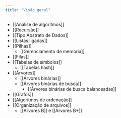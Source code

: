 ```yaml
---
title: "Visão geral"
---
```



- [[Análise de algoritmos]]
- [[Recursão]]
- [[Tipo Abstrato de Dados]]
- [[Listas ligadas]]
- [[Pilhas]]
	- [[Gerenciamento de memória]]
- [[Filas]]
- [[Tabelas de símbolos]]
	- [[Tabelas hash]]
- [[Árvores]]
	- [[Árvores binárias]]
	- [[Árvores binárias de busca]]
		- [[Árvores binárias de busca balanceadas]]
- [[Grafos]]
- [[Algoritmos de ordenação]]
- [[Organização de arquivos]]
	- [[Árvores B]] e [[Árvores B+]]
